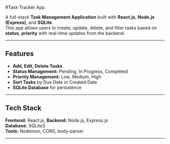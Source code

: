 #Task Tracker App

A full-stack **Task Management Application** built with **React.js**, **Node.js (Express)**, and **SQLite**.  
This app allows users to create, update, delete, and filter tasks based on **status**, **priority** with real-time updates from the backend.

---

## Features

-  **Add, Edit, Delete Tasks**
-  **Status Management:** Pending, In Progress, Completed
-  **Priority Management:** Low, Medium, High
-  **Sort Tasks** by Due Date or Created Date
-  **SQLite Database** for persistence

---

##  Tech Stack

**Frontend:** React.js,
**Backend:** Node.js, Express.js  
**Database:** SQLite3  
**Tools:** Nodemon, CORS, body-parser

---

